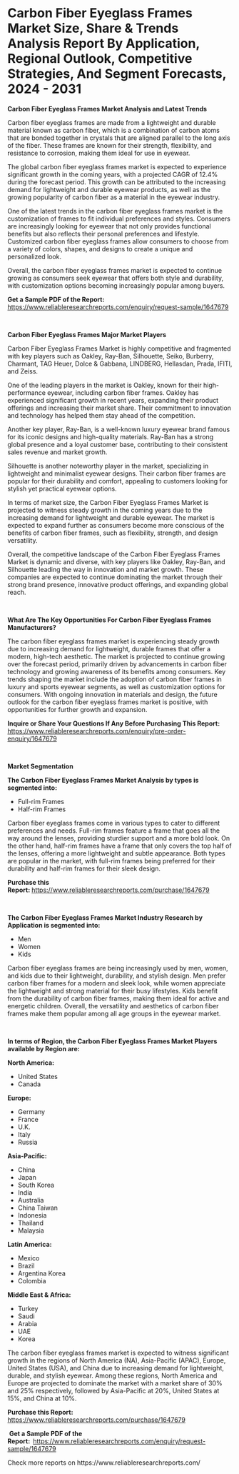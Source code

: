 <p><h1>Carbon Fiber Eyeglass Frames Market Size, Share & Trends Analysis Report By Application, Regional Outlook, Competitive Strategies, And Segment Forecasts, 2024 - 2031</h1></p><p><strong>Carbon Fiber Eyeglass Frames Market Analysis and Latest Trends</strong></p>
<p><p>Carbon fiber eyeglass frames are made from a lightweight and durable material known as carbon fiber, which is a combination of carbon atoms that are bonded together in crystals that are aligned parallel to the long axis of the fiber. These frames are known for their strength, flexibility, and resistance to corrosion, making them ideal for use in eyewear.</p><p>The global carbon fiber eyeglass frames market is expected to experience significant growth in the coming years, with a projected CAGR of 12.4% during the forecast period. This growth can be attributed to the increasing demand for lightweight and durable eyewear products, as well as the growing popularity of carbon fiber as a material in the eyewear industry.</p><p>One of the latest trends in the carbon fiber eyeglass frames market is the customization of frames to fit individual preferences and styles. Consumers are increasingly looking for eyewear that not only provides functional benefits but also reflects their personal preferences and lifestyle. Customized carbon fiber eyeglass frames allow consumers to choose from a variety of colors, shapes, and designs to create a unique and personalized look.</p><p>Overall, the carbon fiber eyeglass frames market is expected to continue growing as consumers seek eyewear that offers both style and durability, with customization options becoming increasingly popular among buyers.</p></p>
<p><strong>Get a Sample PDF of the Report:&nbsp;</strong> <a href="https://www.reliableresearchreports.com/enquiry/request-sample/1647679">https://www.reliableresearchreports.com/enquiry/request-sample/1647679</a></p>
<p>&nbsp;</p>
<p><strong>Carbon Fiber Eyeglass Frames Major Market Players</strong></p>
<p><p>Carbon Fiber Eyeglass Frames Market is highly competitive and fragmented with key players such as Oakley, Ray-Ban, Silhouette, Seiko, Burberry, Charmant, TAG Heuer, Dolce & Gabbana, LINDBERG, Hellasdan, Prada, IFITI, and Zeiss. </p><p>One of the leading players in the market is Oakley, known for their high-performance eyewear, including carbon fiber frames. Oakley has experienced significant growth in recent years, expanding their product offerings and increasing their market share. Their commitment to innovation and technology has helped them stay ahead of the competition.</p><p>Another key player, Ray-Ban, is a well-known luxury eyewear brand famous for its iconic designs and high-quality materials. Ray-Ban has a strong global presence and a loyal customer base, contributing to their consistent sales revenue and market growth.</p><p>Silhouette is another noteworthy player in the market, specializing in lightweight and minimalist eyewear designs. Their carbon fiber frames are popular for their durability and comfort, appealing to customers looking for stylish yet practical eyewear options.</p><p>In terms of market size, the Carbon Fiber Eyeglass Frames Market is projected to witness steady growth in the coming years due to the increasing demand for lightweight and durable eyewear. The market is expected to expand further as consumers become more conscious of the benefits of carbon fiber frames, such as flexibility, strength, and design versatility.</p><p>Overall, the competitive landscape of the Carbon Fiber Eyeglass Frames Market is dynamic and diverse, with key players like Oakley, Ray-Ban, and Silhouette leading the way in innovation and market growth. These companies are expected to continue dominating the market through their strong brand presence, innovative product offerings, and expanding global reach.</p></p>
<p>&nbsp;</p>
<p><strong>What Are The Key Opportunities For Carbon Fiber Eyeglass Frames Manufacturers?</strong></p>
<p><p>The carbon fiber eyeglass frames market is experiencing steady growth due to increasing demand for lightweight, durable frames that offer a modern, high-tech aesthetic. The market is projected to continue growing over the forecast period, primarily driven by advancements in carbon fiber technology and growing awareness of its benefits among consumers. Key trends shaping the market include the adoption of carbon fiber frames in luxury and sports eyewear segments, as well as customization options for consumers. With ongoing innovation in materials and design, the future outlook for the carbon fiber eyeglass frames market is positive, with opportunities for further growth and expansion.</p></p>
<p><strong>Inquire or Share Your Questions If Any Before Purchasing This Report:</strong> <a href="https://www.reliableresearchreports.com/enquiry/pre-order-enquiry/1647679">https://www.reliableresearchreports.com/enquiry/pre-order-enquiry/1647679</a></p>
<p>&nbsp;</p>
<p><strong>Market Segmentation</strong></p>
<p><strong>The Carbon Fiber Eyeglass Frames Market Analysis by types is segmented into:</strong></p>
<p><ul><li>Full-rim Frames</li><li>Half-rim Frames</li></ul></p>
<p><p>Carbon fiber eyeglass frames come in various types to cater to different preferences and needs. Full-rim frames feature a frame that goes all the way around the lenses, providing sturdier support and a more bold look. On the other hand, half-rim frames have a frame that only covers the top half of the lenses, offering a more lightweight and subtle appearance. Both types are popular in the market, with full-rim frames being preferred for their durability and half-rim frames for their sleek design.</p></p>
<p><strong>Purchase this Report:&nbsp;</strong><a href="https://www.reliableresearchreports.com/purchase/1647679">https://www.reliableresearchreports.com/purchase/1647679</a></p>
<p>&nbsp;</p>
<p><strong>The Carbon Fiber Eyeglass Frames Market Industry Research by Application is segmented into:</strong></p>
<p><ul><li>Men</li><li>Women</li><li>Kids</li></ul></p>
<p><p>Carbon fiber eyeglass frames are being increasingly used by men, women, and kids due to their lightweight, durability, and stylish design. Men prefer carbon fiber frames for a modern and sleek look, while women appreciate the lightweight and strong material for their busy lifestyles. Kids benefit from the durability of carbon fiber frames, making them ideal for active and energetic children. Overall, the versatility and aesthetics of carbon fiber frames make them popular among all age groups in the eyewear market.</p></p>
<p>&nbsp;</p>
<p><strong>In terms of Region, the Carbon Fiber Eyeglass Frames Market Players available by Region are:</strong></p>
<p>
    <p> <strong> North America: </strong>
        <ul>
            <li>United States</li>
            <li>Canada</li>
        </ul>
        </p> 
    <p> <strong> Europe: </strong>
        <ul>
            <li>Germany</li>
            <li>France</li>
            <li>U.K.</li>
            <li>Italy</li>
            <li>Russia</li>
        </ul>
        </p> 
    <p> <strong> Asia-Pacific: </strong>
        <ul>
            <li>China</li>
            <li>Japan</li>
            <li>South Korea</li>
            <li>India</li>
            <li>Australia</li>
            <li>China Taiwan</li>
            <li>Indonesia</li>
            <li>Thailand</li>
            <li>Malaysia</li>
        </ul>
        </p> 
    <p> <strong> Latin America: </strong>
        <ul>
            <li>Mexico</li>
            <li>Brazil</li>
            <li>Argentina Korea</li>
            <li>Colombia</li>
        </ul>
        </p> 
    <p> <strong> Middle East & Africa: </strong>
        <ul>
            <li>Turkey</li>
            <li>Saudi</li>
            <li>Arabia</li>
            <li>UAE</li>
            <li>Korea</li>
        </ul>
    </p>
    </p>
<p><p>The carbon fiber eyeglass frames market is expected to witness significant growth in the regions of North America (NA), Asia-Pacific (APAC), Europe, United States (USA), and China due to increasing demand for lightweight, durable, and stylish eyewear. Among these regions, North America and Europe are projected to dominate the market with a market share of 30% and 25% respectively, followed by Asia-Pacific at 20%, United States at 15%, and China at 10%.</p></p>
<p><strong>Purchase this Report: </strong><a href="https://www.reliableresearchreports.com/purchase/1647679">https://www.reliableresearchreports.com/purchase/1647679</a></p>
<p>&nbsp;<strong>Get a Sample PDF of the Report:&nbsp;&nbsp;</strong><a href="https://www.reliableresearchreports.com/enquiry/request-sample/1647679">https://www.reliableresearchreports.com/enquiry/request-sample/1647679</a></p>
<p><strong></strong></p>
<p>Check more reports on https://www.reliableresearchreports.com/</p>